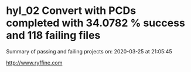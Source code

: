 # hyl_02 Convert with PCDs completed with 34.0782 % success and 118 failing files

Summary of passing and failing projects on: 2020-03-25 at 21:05:45

http://www.ryffine.com
